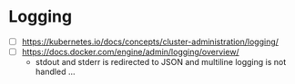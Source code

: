 # Logging

- [ ] https://kubernetes.io/docs/concepts/cluster-administration/logging/
- [ ] https://docs.docker.com/engine/admin/logging/overview/
  - stdout and stderr is redirected to JSON and multiline logging is not handled ...